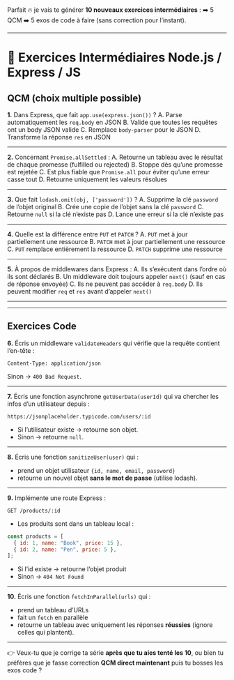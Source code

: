 Parfait 🔥 je vais te générer **10 nouveaux exercices intermédiaires** :
➡️ 5 QCM
➡️ 5 exos de code à faire (sans correction pour l’instant).

---

# 🚀 **Exercices Intermédiaires Node.js / Express / JS**

## **QCM (choix multiple possible)**

**1.** Dans Express, que fait `app.use(express.json())` ?
A. Parse automatiquement les `req.body` en JSON
B. Valide que toutes les requêtes ont un body JSON valide
C. Remplace `body-parser` pour le JSON
D. Transforme la réponse `res` en JSON

---

**2.** Concernant `Promise.allSettled` :
A. Retourne un tableau avec le résultat de chaque promesse (fulfilled ou rejected)
B. Stoppe dès qu’une promesse est rejetée
C. Est plus fiable que `Promise.all` pour éviter qu’une erreur casse tout
D. Retourne uniquement les valeurs résolues

---

**3.** Que fait `lodash.omit(obj, ['password'])` ?
A. Supprime la clé `password` de l’objet original
B. Crée une copie de l’objet sans la clé `password`
C. Retourne `null` si la clé n’existe pas
D. Lance une erreur si la clé n’existe pas

---

**4.** Quelle est la différence entre `PUT` et `PATCH` ?
A. `PUT` met à jour partiellement une ressource
B. `PATCH` met à jour partiellement une ressource
C. `PUT` remplace entièrement la ressource
D. `PATCH` supprime une ressource

---

**5.** À propos de middlewares dans Express :
A. Ils s’exécutent dans l’ordre où ils sont déclarés
B. Un middleware doit toujours appeler `next()` (sauf en cas de réponse envoyée)
C. Ils ne peuvent pas accéder à `req.body`
D. Ils peuvent modifier `req` et `res` avant d’appeler `next()`

---

---

## **Exercices Code**

**6.** Écris un middleware `validateHeaders` qui vérifie que la requête contient l’en-tête :

```http
Content-Type: application/json
```

Sinon → `400 Bad Request`.

---

**7.** Écris une fonction asynchrone `getUserData(userId)` qui va chercher les infos d’un utilisateur depuis :

```
https://jsonplaceholder.typicode.com/users/:id
```

* Si l’utilisateur existe → retourne son objet.
* Sinon → retourne `null`.

---

**8.** Écris une fonction `sanitizeUser(user)` qui :

* prend un objet utilisateur `{id, name, email, password}`
* retourne un nouvel objet **sans le mot de passe** (utilise lodash).

---

**9.** Implémente une route Express :

```http
GET /products/:id
```

* Les produits sont dans un tableau local :

```js
const products = [
  { id: 1, name: "Book", price: 15 },
  { id: 2, name: "Pen", price: 5 },
];
```

* Si l’id existe → retourne l’objet produit
* Sinon → `404 Not Found`

---

**10.** Écris une fonction `fetchInParallel(urls)` qui :

* prend un tableau d’URLs
* fait un `fetch` en parallèle
* retourne un tableau avec uniquement les réponses **réussies** (ignore celles qui plantent).

---

👉 Veux-tu que je corrige ta série **après que tu aies tenté les 10**, ou bien tu préfères que je fasse correction **QCM direct maintenant** puis tu bosses les exos code ?


